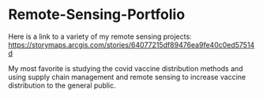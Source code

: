 # Remote-Sensing-Portfolio
Here is a link to a variety of my remote sensing projects: https://storymaps.arcgis.com/stories/64077215df89476ea9fe40c0ed57514d


My most favorite is studying the covid vaccine distribution methods and using supply chain management and remote sensing to increase vaccine distribution to the general public. 
